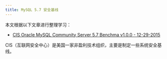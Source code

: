 ```yaml
---
title: MySQL 5.7 安全基线
---
```


本文根据以下文章进行整理学习：

* [CIS Oracle MySQL Community Server 5.7 Benchma v1.0.0 - 12-29-2015](http://benchmarks.cisecurity.org)

CIS（互联网安全中心）是美国一家非盈利技术组织，主要是制定一些系统安全基线。 
